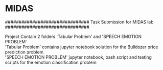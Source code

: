 # MIDAS
###############################
Task Submission for MIDAS lab
###############################


Project Contain 2 folders 'Tabular Problem' and 'SPEECH EMOTION PROBLEM' <br>
'Tabular Problem' contains jupyter notebook solution for the Bulldozer price prediction problem. <br>
'SPEECH EMOTION PROBLEM' jupyter notebook, bash script and testing scripts for the emotion classification problem <br>
